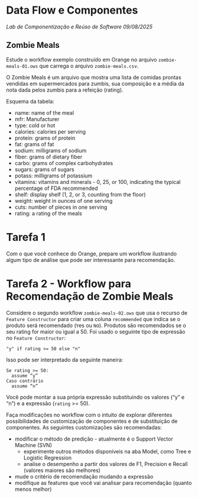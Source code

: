 # Data Flow e Componentes
*Lab de Componentização e Reúso de Software 09/08/2025*

## Zombie Meals

Estude o workflow exemplo construído em Orange no arquivo `zombie-meals-01.ows` que carrega o arquivo `zombie-meals.csv`.

O Zombie Meals é um arquivo que mostra uma lista de comidas prontas vendidas em supermercados para zumbis, sua composição e a média da nota dada pelos zumbis para a refeição (rating).

Esquema da tabela:
* name: name of the meal
* mfr: Manufacturer
* type: cold or hot
* calories: calories per serving
* protein: grams of protein
* fat: grams of fat
* sodium: milligrams of sodium
* fiber: grams of dietary fiber
* carbo: grams of complex carbohydrates
* sugars: grams of sugars
* potass: milligrams of potassium
* vitamins: vitamins and minerals - 0, 25, or 100, indicating the typical percentage of FDA recommended
* shelf: display shelf (1, 2, or 3, counting from the floor)
* weight: weight in ounces of one serving
* cuts: number of pieces in one serving
* rating: a rating of the meals

# Tarefa 1

Com o que você conhece do Orange, prepare um workflow ilustrando algum tipo de análise que pode ser interessante para recomendação.

# Tarefa 2 - Workflow para Recomendação de Zombie Meals

Considere o segundo workflow `zombie-meals-02.ows` que usa o recurso de `Feature Constructor` para criar uma coluna `recommended` que indica se o produto será recomendado (`Y`es ou `N`o). Produtos são recomendados se o seu rating for maior ou igual a 50. Foi usado o seguinte tipo de expressão no `Feature Constructor`:

~~~
"y" if rating >= 50 else "n"
~~~

Isso pode ser interpretado da seguinte maneira:
~~~
Se rating >= 50:
  assume “y”
Caso contrário
  assume “n”
~~~

Você pode montar a sua própria expressão substituindo os valores (“y” e “n”) e a expressão (`rating` >= 50).

Faça modificações no workflow com o intuito de explorar diferentes possibilidades de customização de componentes e de substituição de componentes. As seguintes customizações são recomendadas:

* modificar o método de predição - atualmente é o Support Vector Machine (SVN)
  * experimente outros métodos disponíveis na aba Model, como Tree e Logistic Regression
  * analise o desempenho a partir dos valores de F1, Precision e Recall (valores maiores são melhores)
* mude o critério de recomendação mudando a expressão
* modifique as features que você vai analisar para recomendação (quanto menos melhor)

